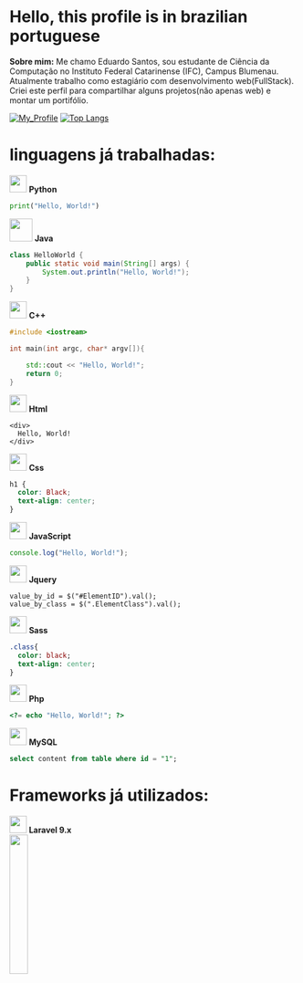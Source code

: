 # Hello, this profile is in brazilian portuguese

**Sobre mim:** Me chamo Eduardo Santos, sou estudante de Ciência da Computação no Instituto Federal Catarinense (IFC), Campus Blumenau.
 Atualmente trabalho como estagiário com desenvolvimento web(FullStack). Criei este perfil para compartilhar alguns projetos(não apenas web) e montar um portifólio.
 
 [![My_Profile](https://github-readme-stats.vercel.app/api?username=SalelaDudu&show_icons=true&theme=onedark)](https://github.com/SalelaDudu/github-readme-stats)
 [![Top Langs](https://github-readme-stats.vercel.app/api/top-langs/?username=SalelaDudu&layout=donut&theme=dracula)](https://github.com/SalelaDudu/github-readme-stats)
 
 # linguagens já trabalhadas:      
<img width="30px" src="https://cdn.jsdelivr.net/gh/devicons/devicon/icons/python/python-original.svg" /> **Python**

~~~python
print("Hello, World!")
~~~

<img width="40px" src="https://cdn.jsdelivr.net/gh/devicons/devicon/icons/java/java-original-wordmark.svg" /> **Java**
~~~java
class HelloWorld {
    public static void main(String[] args) {
        System.out.println("Hello, World!"); 
    }
}
~~~

<img width="30px" src="https://cdn.jsdelivr.net/gh/devicons/devicon/icons/cplusplus/cplusplus-original.svg" /> **C++**
~~~cpp
#include <iostream>

int main(int argc, char* argv[]){

    std::cout << "Hello, World!";
    return 0;
}
~~~

<img width="30px" src="https://cdn.jsdelivr.net/gh/devicons/devicon/icons/html5/html5-original-wordmark.svg" /> **Html**
~~~html5
<div>
  Hello, World!
</div>
~~~

<img width="30px" src="https://cdn.jsdelivr.net/gh/devicons/devicon/icons/css3/css3-original-wordmark.svg" /> **Css**
~~~css
h1 {
  color: Black;
  text-align: center;
}
~~~

<img width="30px" src="https://cdn.jsdelivr.net/gh/devicons/devicon/icons/javascript/javascript-original.svg" /> **JavaScript**
~~~js
console.log("Hello, World!");
~~~

<img width="30px" src="https://cdn.jsdelivr.net/gh/devicons/devicon/icons/jquery/jquery-original-wordmark.svg" /> **Jquery**
~~~jquery
value_by_id = $("#ElementID").val();
value_by_class = $(".ElementClass").val();
~~~
<img width="30px" src="https://cdn.jsdelivr.net/gh/devicons/devicon/icons/sass/sass-original.svg" /> **Sass**
~~~sass
.class{
  color: black;
  text-align: center;
}
~~~

<img width="30px" src="https://cdn.jsdelivr.net/gh/devicons/devicon/icons/php/php-original.svg" /> **Php**
~~~php
<?= echo "Hello, World!"; ?>
~~~
<img width="30px" src="https://cdn.jsdelivr.net/gh/devicons/devicon/icons/mysql/mysql-original-wordmark.svg" /> **MySQL**
~~~sql
select content from table where id = "1";
~~~

# Frameworks já utilizados:
<img width="30px" src="https://cdn.jsdelivr.net/gh/devicons/devicon/icons/laravel/laravel-plain-wordmark.svg" /> **Laravel 9.x**
<br>
<img width="25%" src="https://github.com/SalelaDudu/SalelaDudu/assets/133010820/98efd55f-bcc2-4b45-b725-a7a01e4225fc">
